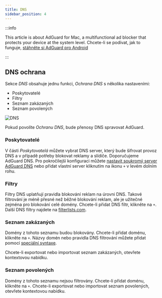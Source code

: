 ```yaml
---
title: DNS
sidebar_position: 4
---
```


:::info

This article is about AdGuard for Mac, a multifunctional ad blocker that protects your device at the system level. Chcete-li se podívat, jak to funguje, [stáhněte si AdGuard pro Android](https://agrd.io/download-kb-adblock)

:::

## DNS ochrana

Sekce _DNS_ obsahuje jednu funkci, _Ochrana DNS_ s několika nastaveními:

- Poskytovatelé
- Filtry
- Seznam zakázaných
- Seznam povolených

![DNS](https://cdn.adtidy.org/content/kb/ad_blocker/mac/dns.png)

Pokud povolíte _Ochranu DNS_, bude přenosy DNS spravovat AdGuard.

### Poskytovatelé

V části _Poskytovatelá_ můžete vybrat DNS server, který bude šifrovat provoz DNS a v případě potřeby blokovat reklamy a slídiče. Doporučujeme AdGuard DNS. Pro pokročilejší konfiguraci můžete [nastavit soukromý server AdGuard DNS](https://adguard-dns.io/welcome.html) nebo přidat vlastní server kliknutím na ikonu `+` v levém dolním rohu.

### Filtry

Filtry DNS uplatňují pravidla blokování reklam na úrovni DNS. Takové filtrování je méně přesné než běžné blokování reklam, ale je užitečné zejména pro blokování celé domény. Chcete-li přidat DNS filtr, klikněte na `+`. Další DNS filtry najdete na [filterlists.com](https://filterlists.com/).

### Seznam zakázaných

Domény z tohoto seznamu budou blokovány. Chcete-li přidat doménu, klikněte na `+`. Názvy domén nebo pravidla DNS filtrování můžete přidat pomocí [speciální syntaxe](https://adguard-dns.io/kb/general/dns-filtering-syntax/).

Chcete-li exportovat nebo importovat seznam zakázaných, otevřete kontextovou nabídku.

### Seznam povolených

Domény z tohoto seznamu nejsou filtrovány. Chcete-li přidat doménu, klikněte na `+`. Chcete-li exportovat nebo importovat seznam povolených, otevřete kontextovou nabídku.
